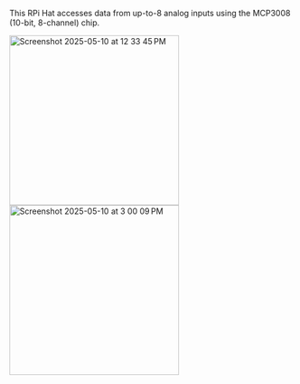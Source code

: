 This RPi Hat accesses data from up-to-8 analog inputs using the MCP3008 (10-bit, 8-channel) chip.

<img width="300" alt="Screenshot 2025-05-10 at 12 33 45 PM" src="https://github.com/user-attachments/assets/138e454e-2dea-46d0-9f25-602a4a2cae7f" />
<img width="300" alt="Screenshot 2025-05-10 at 3 00 09 PM" src="https://github.com/user-attachments/assets/5d4cae71-3691-4d54-b846-189808db24e6" />
